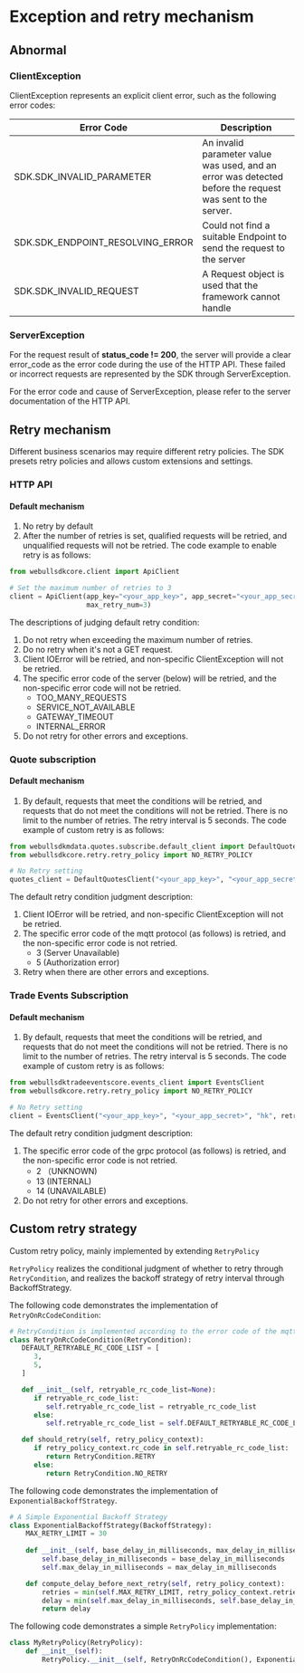 # Exception and retry mechanism

## Abnormal

### ClientException
ClientException represents an explicit client error, such as the following error codes:

| Error Code                |     Description       |
|----------------------|--------------------|
| SDK.SDK_INVALID_PARAMETER | An invalid parameter value was used, and an error was detected before the request was sent to the server. |
| SDK.SDK_ENDPOINT_RESOLVING_ERROR | Could not find a suitable Endpoint to send the request to the server | 
| SDK.SDK_INVALID_REQUEST | A Request object is used that the framework cannot handle |

### ServerException

For the request result of **status_code != 200**, the server will provide a clear error_code as the error code during the use of the HTTP API. These failed or incorrect requests are represented by the SDK through ServerException.

For the error code and cause of ServerException, please refer to the server documentation of the HTTP API.


## Retry mechanism

Different business scenarios may require different retry policies. The SDK presets retry policies and allows custom extensions and settings.

### HTTP API

#### Default mechanism
1. No retry by default
2. After the number of retries is set, qualified requests will be retried, and unqualified requests will not be retried. The code example to enable retry is as follows:

```python
from webullsdkcore.client import ApiClient

# Set the maximum number of retries to 3
client = ApiClient(app_key="<your_app_key>", app_secret="<your_app_secret>", region_id="hk", auto_retry=True,
                   max_retry_num=3)
```
The descriptions of judging default retry condition:
1. Do not retry when exceeding the maximum number of retries.
2. Do no retry when it's not a GET request.
3. Client IOError will be retried, and non-specific ClientException will not be retried.
4. The specific error code of the server (below) will be retried, and the non-specific error code will not be retried.
    - TOO_MANY_REQUESTS
    - SERVICE_NOT_AVAILABLE
    - GATEWAY_TIMEOUT
    - INTERNAL_ERROR 
5. Do not retry for other errors and exceptions.

### Quote subscription

#### Default mechanism
1. By default, requests that meet the conditions will be retried, and requests that do not meet the conditions will not be retried. There is no limit to the number of retries. The retry interval is 5 seconds. The code example of custom retry is as follows:

```python
from webullsdkmdata.quotes.subscribe.default_client import DefaultQuotesClient
from webullsdkcore.retry.retry_policy import NO_RETRY_POLICY

# No Retry setting
quotes_client = DefaultQuotesClient("<your_app_key>", "<your_app_secret>", "<region_id>", retry_policy=NO_RETRY_POLICY)
```
The default retry condition judgment description:
1. Client IOError will be retried, and non-specific ClientException will not be retried.
2. The specific error code of the mqtt protocol (as follows) is retried, and the non-specific error code is not retried.
    - 3 (Server Unavailable)
    - 5 (Authorization error)
3. Retry when there are other errors and exceptions.

### Trade Events Subscription

#### Default mechanism
1. By default, requests that meet the conditions will be retried, and requests that do not meet the conditions will not be retried. There is no limit to the number of retries. The retry interval is 5 seconds. The code example of custom retry is as follows:

```python
from webullsdktradeeventscore.events_client import EventsClient
from webullsdkcore.retry.retry_policy import NO_RETRY_POLICY

# No Retry setting
client = EventsClient("<your_app_key>", "<your_app_secret>", "hk", retry_policy=NO_RETRY_POLICY)
```
The default retry condition judgment description:
1. The specific error code of the grpc protocol (as follows) is retried, and the non-specific error code is not retried.
    - 2 （UNKNOWN)
    - 13 (INTERNAL)
    - 14 (UNAVAILABLE)
2. Do not retry for other errors and exceptions.


## Custom retry strategy

Custom retry policy, mainly implemented by extending `RetryPolicy`

`RetryPolicy` realizes the conditional judgment of whether to retry through `RetryCondition`, and realizes the backoff strategy of retry interval through BackoffStrategy.

The following code demonstrates the implementation of `RetryOnRcCodeCondition`:

```python
# RetryCondition is implemented according to the error code of the mqtt protocol.
class RetryOnRcCodeCondition(RetryCondition):
   DEFAULT_RETRYABLE_RC_CODE_LIST = [
      3,
      5,
   ]

   def __init__(self, retryable_rc_code_list=None):
      if retryable_rc_code_list:
         self.retryable_rc_code_list = retryable_rc_code_list
      else:
         self.retryable_rc_code_list = self.DEFAULT_RETRYABLE_RC_CODE_LIST

   def should_retry(self, retry_policy_context):
      if retry_policy_context.rc_code in self.retryable_rc_code_list:
         return RetryCondition.RETRY
      else:
         return RetryCondition.NO_RETRY
```

The following code demonstrates the implementation of `ExponentialBackoffStrategy`.

```python
# A Simple Exponential Backoff Strategy
class ExponentialBackoffStrategy(BackoffStrategy): 
    MAX_RETRY_LIMIT = 30
    
    def __init__(self, base_delay_in_milliseconds, max_delay_in_milliseconds):
        self.base_delay_in_milliseconds = base_delay_in_milliseconds
        self.max_delay_in_milliseconds = max_delay_in_milliseconds

    def compute_delay_before_next_retry(self, retry_policy_context):
        retries = min(self.MAX_RETRY_LIMIT, retry_policy_context.retries_attempted)
        delay = min(self.max_delay_in_milliseconds, self.base_delay_in_milliseconds << retries)
        return delay
```

The following code demonstrates a simple `RetryPolicy` implementation:

```python
class MyRetryPolicy(RetryPolicy):
    def __init__(self):
        RetryPolicy.__init__(self, RetryOnRcCodeCondition(), ExponentialBackoffStrategy())
```